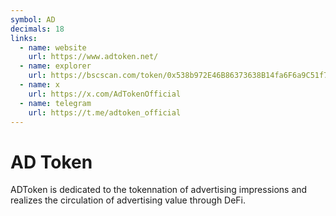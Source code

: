 ```yaml
---
symbol: AD
decimals: 18
links:
  - name: website
    url: https://www.adtoken.net/
  - name: explorer
    url: https://bscscan.com/token/0x538b972E46B86373638B14fa6F6a9C51f796394b
  - name: x
    url: https://x.com/AdTokenOfficial
  - name: telegram
    url: https://t.me/adtoken_official
---
```


# AD Token

ADToken is dedicated to the tokennation of advertising impressions and realizes the circulation of advertising value through DeFi.
